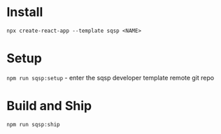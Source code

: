 

# Install

`npx create-react-app --template sqsp <NAME>`

# Setup

`npm run sqsp:setup` - enter the sqsp developer template remote git repo

# Build and Ship

`npm run sqsp:ship`
